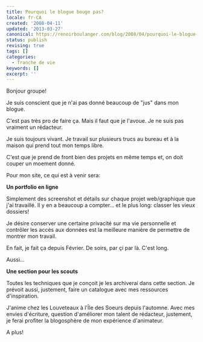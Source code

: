 ```yaml
---
title: Pourquoi le blogue bouge pas?
locale: fr-CA
created: '2008-04-11'
updated: '2013-03-27'
canonical: https://renoirboulanger.com/blog/2008/04/pourquoi-le-blogue-bouge-pas/
status: publish
revising: true
tags: []
categories:
  - Tranche de vie
keywords: []
excerpt: ''
---
```


Bonjour groupe!

Je suis conscient que je n'ai pas donné beaucoup de "jus" dans mon blogue.

C'est pas très pro de faire ça. Mais il faut que je l'avoue. Je ne suis pas
vraiment un rédacteur.

Je suis toujours vivant. Je travail sur plusieurs trucs au bureau et à la maison
qui prend tout mon temps libre.

C'est que je prend de front bien des projets en même temps et, on doit couper un
moement donné.

Pour mon site, ce qui est à venir sera:

**Un portfolio en ligne**

Simplement des screenshot et détails sur chaque projet web/graphique que j'ai
travaillé. Il y en a beaucoup a compter... et le plus long: classer les vieux
dossiers!

Je désire conserver une certaine privacité sur ma vie personnelle et contrôler
les accès aux données est la meilleure manière de permettre de montrer mon
travail.

En fait, je fait ça depuis Février. De soirs, par çi par là. C'est long.

Aussi...

**Une section pour les scouts**

Toutes les techniques que je conçoit je les archiverai dans cette section. Je
prévoit aussi, justement, faire un catalogue avec mes ressources d'inspiration.

J'anime chez les Louveteaux à l'Île des Soeurs depuis l'automne. Avec mes envies
d'écriture, question d'améliorer mon talent de rédacteur, justement, je ferai
profiter la blogosphère de mon expérience d'animateur.

A plus!
